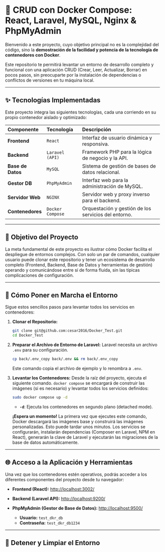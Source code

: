 # 🚀 CRUD con Docker Compose: React, Laravel, MySQL, Nginx & PhpMyAdmin

Bienvenido a este proyecto, cuyo objetivo principal no es la complejidad del código, sino la **demostración de la facilidad y potencia de la tecnología de contenedores con Docker**.

Este repositorio te permitirá levantar un entorno de desarrollo completo y funcional con una aplicación CRUD (Crear, Leer, Actualizar, Borrar) en pocos pasos, sin preocuparte por la instalación de dependencias o conflictos de versiones en tu máquina local.

---

## ✨ Tecnologías Implementadas

Este proyecto integra las siguientes tecnologías, cada una corriendo en su propio contenedor aislado y optimizado:

| Componente     | Tecnología          | Descripción                                        |
| :------------- | :------------------ | :------------------------------------------------- |
| **Frontend** | `React`             | Interfaz de usuario dinámica y responsiva.         |
| **Backend** | `Laravel (API)`     | Framework PHP para la lógica de negocio y la API.  |
| **Base de Datos** | `MySQL`             | Sistema de gestión de bases de datos relacional.  |
| **Gestor DB** | `PhpMyAdmin`        | Interfaz web para la administración de MySQL.      |
| **Servidor Web** | `NGINX`             | Servidor web y proxy inverso para el backend.      |
| **Contenedores**| `Docker Compose`    | Orquestación y gestión de los servicios del entorno. |

---

## 🎯 Objetivo del Proyecto

La meta fundamental de este proyecto es ilustrar cómo Docker facilita el despliegue de entornos complejos. Con solo un par de comandos, cualquier usuario puede clonar este repositorio y tener un ecosistema de desarrollo completo (Frontend, Backend, Base de Datos y herramientas de gestión) operando y comunicándose entre sí de forma fluida, sin las típicas complicaciones de configuración.

---

## 🚀 Cómo Poner en Marcha el Entorno

Sigue estos sencillos pasos para levantar todos los servicios en contenedores:

1.  **Clonar el Repositorio:**
    ```bash
    git clone git@github.com:cesar2016/Docker_Test.git
    cd Docker_Test
    ```

2.  **Preparar el Archivo de Entorno de Laravel:**
    Laravel necesita un archivo `.env` para su configuración.
    ```bash
    cp back/.env_copy back/.env && rm back/.env_copy
    ```
    Este comando copia el archivo de ejemplo y lo renombra a `.env`.

3.  **Levantar los Contenedores:**
    Desde la raíz del proyecto, ejecuta el siguiente comando. `docker compose` se encargará de construir las imágenes (si es necesario) y levantar todos los servicios definidos:
    ```bash
    sudo docker compose up -d
    ```
    * **`-d`**: Ejecuta los contenedores en segundo plano (detached mode).

    **¡Espera un momento!** La primera vez que ejecutes este comando, Docker descargará las imágenes base y construirá las imágenes personalizadas. Esto puede tardar unos minutos. Los servicios se configurarán, instalarán dependencias (Composer en Laravel, NPM en React), generarán la clave de Laravel y ejecutarán las migraciones de la base de datos automáticamente.

---

## 🌐 Acceso a la Aplicación y Herramientas

Una vez que los contenedores estén operativos, podrás acceder a los diferentes componentes del proyecto desde tu navegador:

* **Frontend (React):**
    [http://localhost:3002/](http://localhost:3002/)

* **Backend (Laravel API):**
    [http://localhost:9200/](http://localhost:9200/)

* **PhpMyAdmin (Gestor de Base de Datos):**
    [http://localhost:9500/](http://localhost:9500/)
    * **Usuario:** `test_dkr_db`
    * **Contraseña:** `test_dkr_db1234`

---

## 🛑 Detener y Limpiar el Entorno

